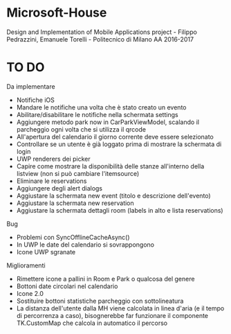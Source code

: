 # Microsoft-House
Design and Implementation of Mobile Applications project - Filippo Pedrazzini, Emanuele Torelli - Politecnico di Milano AA 2016-2017 


# TO DO

Da implementare
- Notifiche iOS
- Mandare le notifiche una volta che è stato creato un evento
- Abilitare/disabilitare le notifiche nella schermata settings
- Aggiungere metodo park now in CarParkViewModel, scalando il parcheggio ogni volta che si utilizza il qrcode
- All'apertura del calendario il giorno corrente deve essere selezionato
- Controllare se un utente è già loggato prima di mostrare la schermata di login
- UWP renderers dei picker
- Capire come mostrare la disponibilità delle stanze all'interno della listview (non si può cambiare l'itemsource)
- Eliminare le reservations
- Aggiungere degli alert dialogs
- Aggiustare la schermata new event (titolo e descrizione dell'evento)
- Aggiustare la schermata new reservation
- Aggiustare la schermata dettagli room (labels in alto e lista reservations)

Bug
- Problemi con SyncOfflineCacheAsync()
- In UWP le date del calendario si sovrappongono
- Icone UWP sgranate

Miglioramenti
- Rimettere icone a pallini in Room e Park o qualcosa del genere
- Bottoni date circolari nel calendario
- Icone 2.0
- Sostituire bottoni statistiche parcheggio con sottolineatura
- La distanza dell'utente dalla MH viene calcolata in linea d'aria (e il tempo di percorrenza a caso), bisognerebbe far funzionare il componente TK.CustomMap che calcola in automatico il percorso
